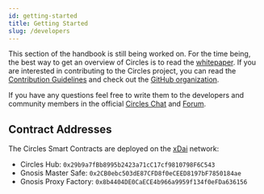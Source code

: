 ```yaml
---
id: getting-started
title: Getting Started
slug: /developers
---
```


This section of the handbook is still being worked on. For the time being, the best way to get an overview of Circles is to read the [whitepaper](/docs/developers/whitepaper). If you are interested in contributing to the Circles project, you can read the [Contribution Guidelines](https://github.com/CirclesUBI/.github/blob/main/CONTRIBUTING.md) and check out the [GitHub organization](https://github.com/CirclesUBI).

If you have any questions feel free to write them to the developers and community members in the official [Circles Chat](https://chat.joincircles.net) and [Forum](https://aboutcircles.com).

## Contract Addresses

The Circles Smart Contracts are deployed on the [xDai](https://www.xdaichain.com/for-developers/developer-resources) network:

- Circles Hub: `0x29b9a7fBb8995b2423a71cC17cf9810798F6C543`
- Gnosis Master Safe: `0x2CB0ebc503dE87CFD8f0eCEED8197bF7850184ae`
- Gnosis Proxy Factory: `0x8b4404DE0CaECE4b966a9959f134f0eFDa636156`

